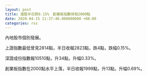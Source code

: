```yaml
---
layout: post
title: 滬股半日跌0.15%　創業板指數徘徊2000點
date: 2020-04-15 11:37:40.000000000 +08:00
categories: rss
---
```


內地股市個別發展。

上證指數最低曾見2814點，半日收報2823點，跌4點，跌幅0.15%。

深證成份指數報10510點，升34點，升幅0.33%。

創業板指數在2000點水平上落，半日收報1999點，升13點，升幅0.69%。
